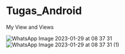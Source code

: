 # Tugas_Android
My View and Views


![WhatsApp Image 2023-01-29 at 08 37 31](https://user-images.githubusercontent.com/105412597/215299338-c13d862d-846b-45dd-9c7c-9f5e694a343d.jpeg)
![WhatsApp Image 2023-01-29 at 08 37 31 (1)](https://user-images.githubusercontent.com/105412597/215299346-5fa4a0c1-710b-41f5-908a-2a03a8f9bdb8.jpeg)
